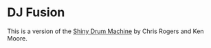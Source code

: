 # DJ Fusion

This is a version of the [Shiny Drum Machine](http://chromium.googlecode.com/svn/trunk/samples/audio/shiny-drum-machine.html) by Chris Rogers and Ken Moore.
